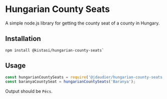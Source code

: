 Hungarian County Seats
======================
A simple node.js library for getting the county seat of a county in Hungary.

## Installation
```
npm install @kistasi/hungarian-county-seats`
```

## Usage
```javascript
const hungarianCountySeats = require('@jdaudier/hungarian-county-seats');
const baranyaCountySeat = hungarianCountySeats('Baranya');
```

Output should be `Pécs`.
